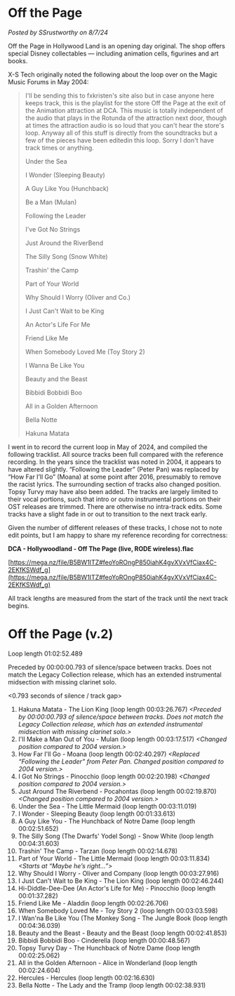 # Off the Page

*Posted by SSrustworthy on 8/7/24*

Off the Page in Hollywood Land is an opening day original. The shop offers special Disney collectables — including animation cells, figurines and art books.

X-S Tech originally noted the following about the loop over on the Magic Music Forums in May 2004:

> I'll be sending this to fxkristen's site also but in case anyone here keeps track, this is the playlist for the store Off the Page at the exit of the Animation attraction at DCA. This music is totally independent of the audio that plays in the Rotunda of the attraction next door, though at times the attraction audio is so loud that you can't hear the store's loop. Anyway all of this stuff is directly from the soundtracks but a few of the pieces have been editedin this loop. Sorry I don't have track times or anything.
> 
> Under the Sea
> 
> I Wonder (Sleeping Beauty)
> 
> A Guy Like You (Hunchback)
> 
> Be a Man (Mulan)
> 
> Following the Leader
> 
> I've Got No Strings
> 
> Just Around the RiverBend
> 
> The Silly Song (Snow White)
> 
> Trashin' the Camp
> 
> Part of Your World
> 
> Why Should I Worry (Oliver and Co.)
> 
> I Just Can't Wait to be King
> 
> An Actor's Life For Me
> 
> Friend Like Me
> 
> When Somebody Loved Me (Toy Story 2)
> 
> I Wanna Be Like You
> 
> Beauty and the Beast
> 
> Bibbidi Bobbidi Boo
> 
> All in a Golden Afternoon
> 
> Bella Notte
> 
> Hakuna Matata

I went in to record the current loop in May of 2024, and compiled the following tracklist. All source tracks been full compared with the reference recording.  In the years since the tracklist was noted in 2004, it appears to have altered slightly. “Following the Leader” (Peter Pan) was replaced by “How Far I’ll Go” (Moana) at some point after 2016, presumably to remove the racist lyrics. The surrounding section of tracks also changed position. Topsy Turvy may have also been added. The tracks are largely limited to their vocal portions, such that intro or outro instrumental portions on their OST releases are trimmed. There are otherwise no intra-track edits. Some tracks have a slight fade in or out to transition to the next track early.

Given the number of different releases of these tracks, I chose not to note edit points, but I am happy to share my reference recording for correctness:

**DCA - Hollywoodland - Off The Page (live, RODE wireless).flac**

[https://mega.nz/file/B5BW1ITZ#feoYoROngP850iahK4gvXVxVfCiax4C-2EKfKSWdf_g](https://mega.nz/file/B5BW1ITZ#feoYoROngP850iahK4gvXVxVfCiax4C-2EKfKSWdf_g)

All track lengths are measured from the start of the track until the next track begins.

# Off the Page (v.2)

Loop length 01:02:52.489

Preceded by 00:00:00.793 of silence/space between tracks. Does not match the Legacy Collection release, which has an extended instrumental midsection with missing clarinet solo.

<0.793 seconds of silence / track gap>

1. Hakuna Matata - The Lion King (loop length 00:03:26.767)
   *<Preceded by 00:00:00.793 of silence/space between tracks. Does not match the Legacy Collection release, which has an extended instrumental midsection with missing clarinet solo.>*
2. I'll Make a Man Out of You - Mulan (loop length 00:03:17.517)
   *<Changed position compared to 2004 version.>*
3. How Far I'll Go - Moana (loop length 00:02:40.297)
   *<Replaced “Following the Leader” from Peter Pan. Changed position compared to 2004 version.>*
4. I Got No Strings - Pinocchio (loop length 00:02:20.198)
   *<Changed position compared to 2004 version.>*
5. Just Around The Riverbend - Pocahontas (loop length 00:02:19.870)
   *<Changed position compared to 2004 version.>*
6. Under the Sea - The Little Mermaid (loop length 00:03:11.019)
7. I Wonder - Sleeping Beauty (loop length 00:01:33.613)
8. A Guy Like You - The Hunchback of Notre Dame (loop length 00:02:51.652)
9. The Silly Song (The Dwarfs' Yodel Song) - Snow White (loop length 00:04:31.603)
10. Trashin' The Camp - Tarzan (loop length 00:02:14.678)
11. Part of Your World - The Little Mermaid (loop length 00:03:11.834)
    *<Starts at “Maybe he’s right…”>*
12. Why Should I Worry - Oliver and Company (loop length 00:03:27.916)
13. I Just Can't Wait to Be King - The Lion King (loop length 00:02:46.244)
14. Hi-Diddle-Dee-Dee (An Actor's Life for Me) - Pinocchio (loop length 00:01:37.282)
15. Friend Like Me - Aladdin (loop length 00:02:26.706)
16. When Somebody Loved Me - Toy Story 2 (loop length 00:03:03.598)
17. I Wan'na Be Like You (The Monkey Song - The Jungle Book (loop length 00:04:36.039)
18. Beauty and the Beast - Beauty and the Beast (loop length 00:02:41.853)
19. Bibbidi Bobbidi Boo - Cinderella (loop length 00:00:48.567)
20. Topsy Turvy Day - The Hunchback of Notre Dame (loop length 00:02:25.062)
21. All in the Golden Afternoon - Alice in Wonderland (loop length 00:02:24.604)
22. Hercules - Hercules (loop length 00:02:16.630)
23. Bella Notte - The Lady and the Tramp (loop length 00:02:38.931)